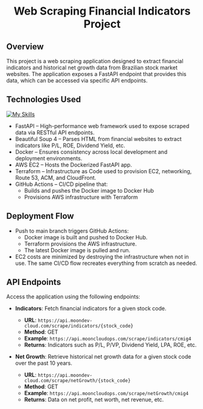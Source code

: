 <h1 align="center" color="red">Web Scraping Financial Indicators Project</h1>


## Overview
This project is a web scraping application designed to extract financial indicators and historical net growth data from Brazilian stock market websites. The application exposes a FastAPI endpoint that provides this data, which can be accessed via specific API endpoints.


## Technologies Used
[![My Skills](https://skillicons.dev/icons?i=python,fastapi,github,githubactions,docker,aws,terraform)](https://skillicons.dev)
- FastAPI – High-performance web framework used to expose scraped data via RESTful API endpoints.
- Beautiful Soup 4 – Parses HTML from financial websites to extract indicators like P/L, ROE, Dividend Yield, etc.
- Docker – Ensures consistency across local development and deployment environments.
- AWS EC2 – Hosts the Dockerized FastAPI app.
- Terraform – Infrastructure as Code used to provision EC2, networking, Route 53, ACM, and CloudFront.
- GitHub Actions – CI/CD pipeline that:
    - Builds and pushes the Docker image to Docker Hub
    - Provisions AWS infrastructure with Terraform
 
## Deployment Flow
- Push to main branch triggers GitHub Actions:
    - Docker image is built and pushed to Docker Hub.
    - Terraform provisions the AWS infrastructure.
    - The latest Docker image is pulled and run.
- EC2 costs are minimized by destroying the infrastructure when not in use. The same CI/CD flow recreates everything from scratch as needed.


## API Endpoints
Access the application using the following endpoints:

- **Indicators**: Fetch financial indicators for a given stock code.
  - **URL**: `https://api.moondev-cloud.com/scrape/indicators/{stock_code}`
  - **Method**: GET
  - **Example**: `https://api.mooncloudops.com/scrape/indicators/cmig4`
  - **Returns**: Indicators such as P/L, P/VP, Dividend Yield, LPA, ROE, etc.


- **Net Growth**: Retrieve historical net growth data for a given stock code over the past 10 years.
  - **URL**: `https://api.moondev-cloud.com/scrape/netGrowth/{stock_code}`
  - **Method**: GET
  - **Example**: `https://api.mooncloudops.com/scrape/netGrowth/cmig4`
  - **Returns**: Data on net profit, net worth, net revenue, etc.



